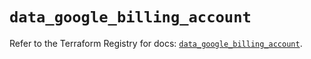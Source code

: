 # `data_google_billing_account`

Refer to the Terraform Registry for docs: [`data_google_billing_account`](https://registry.terraform.io/providers/hashicorp/google/5.36.0/docs/data-sources/billing_account).
